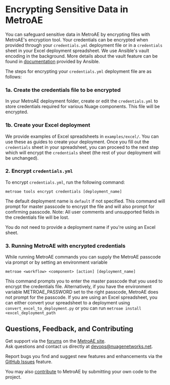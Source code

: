 # Encrypting Sensitive Data in MetroAE

You can safeguard sensitive data in MetroAE by encrypting files with MetroAE's encryption tool. Your credentials can be encrypted when provided through your `credentials.yml` deployment file or in a `credentials` sheet in your Excel deployment spreadsheet. We use Ansible's vault encoding in the background. More details about the vault feature can be found in [documentation](https://docs.ansible.com/ansible/2.4/vault.html) provided by Ansible.

The steps for encrypting your `credentials.yml` deployment file are as follows:

### 1a. Create the credentials file to be encrypted

In your MetroAE deployment folder, create or edit the `credentials.yml` to store credentials required for various Nuage components. This file will be encrypted.

### 1b. Create your Excel deployment

We provide examples of Excel spreadsheets in `examples/excel/`. You can use these as guides to create your deployment. Once you fill out the `credentials` sheet in your spreadsheet, you can proceed to the next step which will encrypt the `credentials` sheet (the rest of your deployment will be unchanged).

### 2. Encrypt `credentials.yml`

To encrypt `credentials.yml`, run the following command:  
```
metroae tools encrypt credentials [deployment_name]
```

The default deployment name is `default` if not specified. This command will prompt for master passcode to encrypt the file and will also prompt for confirming passcode.
Note: All user comments and unsupported fields in the credentials file will be lost.

You do not need to provide a deployment name if you're using an Excel sheet.

### 3. Running MetroAE with encrypted credentials

While running MetroAE commands you can supply the MetroAE passcode via prompt or by setting an environment variable
```
metroae <workflow> <component> [action] [deployment_name]
```

This command prompts you to enter the master passcode that you used to encrypt the credentials file.
Alternatively, if you have the environment variable METROAE_PASSWORD set to the right passcode, MetroAE does not prompt for the passcode. If you are using an Excel spreadsheet, you can either convert your spreadsheet to a deployment using `convert_excel_to_deployment.py` or you can run `metroae install <excel_deployment_path`

## Questions, Feedback, and Contributing

Get support via the [forums](https://devops.nuagenetworks.net/forums/) on the [MetroAE site](https://devops.nuagenetworks.net/).  
Ask questions and contact us directly at [devops@nuagenetworks.net](mailto:devops@nuagenetworks.net "send email to nuage-metro project").

Report bugs you find and suggest new features and enhancements via the [GitHub Issues](https://github.com/nuagenetworks/nuage-metro/issues "nuage-metro issues") feature.

You may also [contribute](../CONTRIBUTING.md) to MetroAE by submitting your own code to the project.
